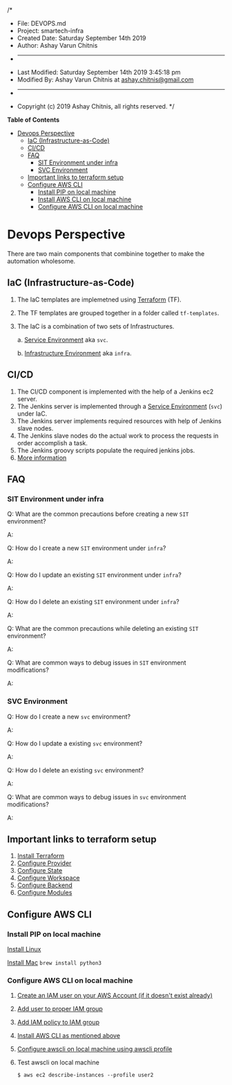 
/*
 * File: DEVOPS.md
 * Project: smartech-infra
 * Created Date: Saturday September 14th 2019
 * Author: Ashay Varun Chitnis
 * -----
 * Last Modified: Saturday September 14th 2019 3:45:18 pm
 * Modified By: Ashay Varun Chitnis at <ashay.chitnis@gmail.com>
 * -----
 * Copyright (c) 2019 Ashay Chitnis, all rights reserved.
 */


<!-- START doctoc generated TOC please keep comment here to allow auto update -->
<!-- DON'T EDIT THIS SECTION, INSTEAD RE-RUN doctoc TO UPDATE -->
**Table of Contents** 

- [Devops Perspective](#devops-perspective)
  - [IaC (Infrastructure-as-Code)](#iac-infrastructure-as-code)
  - [CI/CD](#cicd)
  - [FAQ](#faq)
    - [SIT Environment under infra](#sit-environment-under-infra)
    - [SVC Environment](#svc-environment)
  - [Important links to terraform setup](#important-links-to-terraform-setup)
  - [Configure AWS CLI](#configure-aws-cli)
    - [Install PIP on local machine](#install-pip-on-local-machine)
    - [Install AWS CLI on local machine](#install-aws-cli-on-local-machine)
    - [Configure AWS CLI on local machine](#configure-aws-cli-on-local-machine)

<!-- END doctoc generated TOC please keep comment here to allow auto update -->


# Devops Perspective

There are two main components that combinine together to make the automation wholesome.

## IaC (Infrastructure-as-Code)

 1. The IaC templates are implemetned using [Terraform](https://www.terraform.io/) (TF).
 2. The TF templates are grouped together in a folder called `tf-templates`.
 3. The IaC is a combination of two sets of Infrastructures.
 
      a. [Service Environment](tf-templates/svc/README.md) aka `svc`.
      
      b. [Infrastructure Environment](tf-templates/infra/README.md) aka `infra`.

## CI/CD

 1. The CI/CD component is implemented with the help of a Jenkins ec2 server.
 2. The Jenkins server is implemented through a [Service Environment](tf-templates/svc/README.md) (`svc`) under IaC.
 3. The Jenkins server implements required resources with help of Jenkins slave nodes.
 4. The Jenkins slave nodes do the actual work to process the requests in order accomplish a task.
 5. The Jenkins groovy scripts populate the required jenkins jobs.
 6. [More information](../common/README.md)
 

## FAQ

### SIT Environment under infra

  Q: What are the common precautions before creating a new `SIT` environment?
  
  A:

  Q: How do I create a new `SIT` environment under `infra`?
  
  A:

  Q: How do I update an existing `SIT` environment under `infra`?
  
  A:

  Q: How do I delete an existing `SIT` environment under `infra`?
  
  A:

  Q: What are the common precautions while deleting an existing `SIT` environment?
  
  A:

  Q: What are common ways to debug issues in `SIT` environment modifications?

  A:

### SVC Environment

  Q: How do I create a new `svc` environment?
  
  A: 

  Q: How do I update a existing `svc` environment?
  
  A:

  Q: How do I delete an existing `svc` environment?
  
  A:

  Q: What are common ways to debug issues in `svc` environment modifications?

  A:

## Important links to terraform setup

   1. [Install Terraform](https://www.terraform.io/intro/getting-started/install.html)
   2. [Configure Provider](https://www.terraform.io/docs/providers/)
   3. [Configure State](https://www.terraform.io/docs/state/index.html)
   4. [Configure Workspace](https://www.terraform.io/docs/state/workspaces.html)
   5. [Configure Backend](https://www.terraform.io/docs/backends/index.html)
   6. [Configure Modules](https://www.terraform.io/docs/modules/index.html)

## Configure AWS CLI

### Install PIP on local machine
   
   [Install Linux](https://docs.aws.amazon.com/elasticbeanstalk/latest/dg/eb-cli3-install-linux.html)
   
   [Install Mac](https://pip.pypa.io/en/stable/installing/)
      `brew install python3`

### Configure AWS CLI on local machine

   1. [Create an IAM user on your AWS Account (if it doesn't exist already)](https://docs.aws.amazon.com/IAM/latest/UserGuide/id_users_create.html)

   2. [Add user to proper IAM group](https://docs.aws.amazon.com/IAM/latest/UserGuide/id_groups_manage_add-remove-users.html)
   
   3. [Add IAM policy to IAM group](https://docs.aws.amazon.com/IAM/latest/UserGuide/id_groups_manage_attach-policy.html)

   4. [Install AWS CLI as mentioned above](https://docs.aws.amazon.com/cli/latest/userguide/installing.html)

   5. [Configure awscli on local machine using awscli profile](https://docs.aws.amazon.com/cli/latest/userguide/cli-multiple-profiles.html)

   6. Test awscli on local machine
      
      `$ aws ec2 describe-instances --profile user2`
  